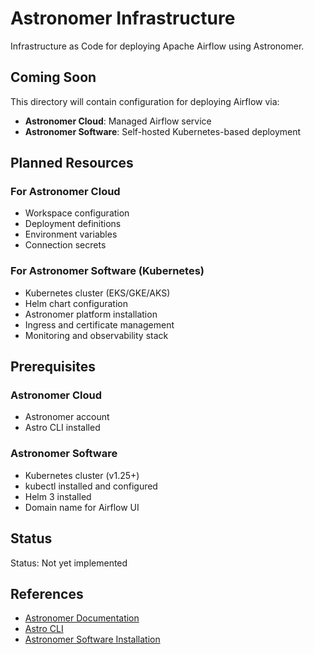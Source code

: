 # Astronomer Infrastructure

Infrastructure as Code for deploying Apache Airflow using Astronomer.

## Coming Soon

This directory will contain configuration for deploying Airflow via:

- **Astronomer Cloud**: Managed Airflow service
- **Astronomer Software**: Self-hosted Kubernetes-based deployment

## Planned Resources

### For Astronomer Cloud

- Workspace configuration
- Deployment definitions
- Environment variables
- Connection secrets

### For Astronomer Software (Kubernetes)

- Kubernetes cluster (EKS/GKE/AKS)
- Helm chart configuration
- Astronomer platform installation
- Ingress and certificate management
- Monitoring and observability stack

## Prerequisites

### Astronomer Cloud
- Astronomer account
- Astro CLI installed

### Astronomer Software
- Kubernetes cluster (v1.25+)
- kubectl installed and configured
- Helm 3 installed
- Domain name for Airflow UI

## Status

Status: Not yet implemented

## References

- [Astronomer Documentation](https://docs.astronomer.io/)
- [Astro CLI](https://docs.astronomer.io/astro/cli/overview)
- [Astronomer Software Installation](https://docs.astronomer.io/software/install-aws)
